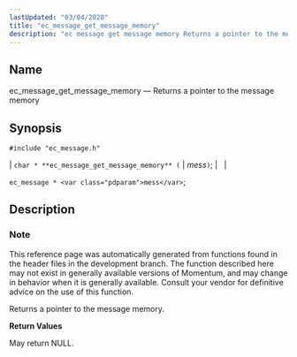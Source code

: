 ```yaml
---
lastUpdated: "03/04/2020"
title: "ec_message_get_message_memory"
description: "ec message get message memory Returns a pointer to the message memory char ec message get message memory mess ec message mess This reference page was automatically generated from functions found in the header files in the development branch The function described here may not exist in generally available versions..."
---
```


<a name="apis.ec_message_get_message_memory"></a> 
## Name

ec_message_get_message_memory — Returns a pointer to the message memory

## Synopsis

`#include "ec_message.h"`

| `char * **ec_message_get_message_memory** (` | <var class="pdparam">mess</var>`)`; |   |

`ec_message * <var class="pdparam">mess</var>`;<a name="idp55907168"></a> 
## Description

### Note

This reference page was automatically generated from functions found in the header files in the development branch. The function described here may not exist in generally available versions of Momentum, and may change in behavior when it is generally available. Consult your vendor for definitive advice on the use of this function.

Returns a pointer to the message memory.

**<a name="idp55910032"></a> Return Values**

May return NULL.